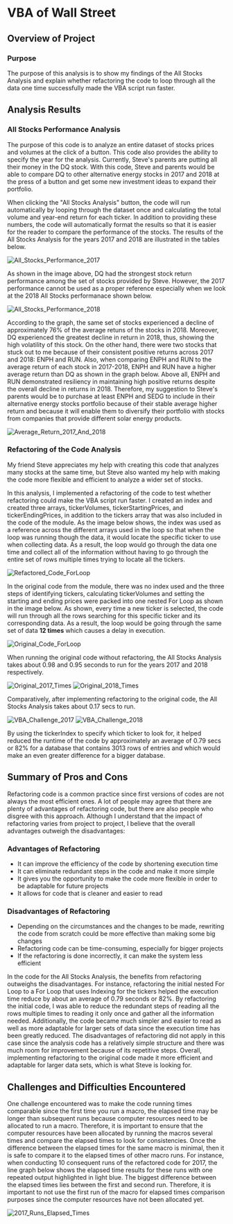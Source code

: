 # VBA of Wall Street

## Overview of Project

### Purpose
The purpose of this analysis is to show my findings of the All Stocks Analysis and explain whether refactoring the code to loop through all the data one time successfully made the VBA script run faster.
## Analysis Results

### All Stocks Performance Analysis

The purpose of this code is to analyze an entire dataset of stocks prices and volumes at the click of a button. This code also provides the ability to specify the year for the analysis. Currently, Steve's parents are putting all their money in the DQ stock. With this code, Steve and parents would be able to compare DQ to other alternative energy stocks in 2017 and 2018 at the press of a button and get some new investment ideas to expand their portfolio.

When clicking the "All Stocks Analysis" button, the code will run automatically by looping through the dataset once and calculating the total volume and year-end return for each ticker. In addition to providing these numbers, the code will automatically format the results so that it is easier for the reader to compare the performance of the stocks. The results of the All Stocks Analysis for the years 2017 and 2018 are illustrated in the tables below.

![All_Stocks_Performance_2017](All_Stocks_Performance_2017.PNG)


As shown in the image above, DQ had the strongest stock return performance among the set of stocks provided by Steve. However, the 2017 performance cannot be used as a proper reference especially when we look at the 2018 All Stocks performanace shown below.

![All_Stocks_Performance_2018](All_Stocks_Performance_2018.PNG)

According to the graph, the same set of stocks experienced a decline of approximately 76% of the average retuns of the stocks in 2018. Moreover, DQ experienced the greatest decline in return in 2018, thus, showing the high volatility of this stock. On the other hand, there were two stocks that stuck out to me because of their consistent positive returns across 2017 and 2018: ENPH and RUN. Also, when comparing ENPH and RUN to the average return of each stock in 2017-2018, ENPH and RUN have a higher average return than DQ as shown in the graph below. Above all, ENPH and RUN demonstrated resiliency in maintaining high positive returns despite the overall decline in returns in 2018. Therefore, my suggestion to Steve's parents would be to purchase at least ENPH and SEDG to include in their alternative energy stocks portfolio because of their stable average higher return and because it will enable them to diversify their portfolio with stocks from companies that provide different solar energy products.

![Average_Return_2017_And_2018](Average_Return_2017_And_2018.PNG)

### Refactoring of the Code Analysis
My friend Steve appreciates my help with creating this code that analyzes many stocks at the same time, but Steve also wanted my help with making the code more flexible and efficient to analyze a wider set of stocks.  

In this analysis, I implemented a refactoring of the code to test whether refactoring could make the VBA script run faster. I created an index and created three arrays, tickerVolumes, tickerStartingPrices, and tickerEndingPrices, in addition to the tickers array that was also included in the code of the module. As the image below shows, the index was used as a reference across the different arrays used in the loop so that when the loop was running though the data, it would locate the specific ticker to use when collecting data. As a result, the loop would go through the data one time and collect all of the information without having to go through the entire set of rows multiple times trying to locate all the tickers. 


![Refactored_Code_ForLoop](Refactored_Code_ForLoop.png)


In the original code from the module, there was no index used and the three steps of identifying tickers, calculating tickerVolumes and setting the starting and ending prices were packed into one nested For Loop as shown in the image below. As shown, every time a new ticker is selected, the code will run through all the rows searching for this specific ticker and its corresponding data. As a result, the loop would be going through the same set of data **12 times** which causes a delay in execution. 

![Original_Code_ForLoop](Original_Code_ForLoop.png)

When running the original code without refactoring, the All Stocks Analysis takes about 0.98 and 0.95 seconds to run for the years 2017 and 2018 respectively.

![Original_2017_Times](Original_2017_Times.png)
![Original_2018_Times](Original_2018_Times.png)

Comparatively, after implementing refactoring to the original code, the All Stocks Analysis takes about 0.17 secs to run.

![VBA_Challenge_2017](VBA_Challenge_2017.png)
![VBA_Challenge_2018](VBA_Challenge_2018.png)

By using the tickerIndex to specify which ticker to look for, it helped reduced the runtime of the code by approximately an average of 0.79 secs or 82% for a database that contains 3013 rows of entries and which would make an even greater difference for a bigger database.

## Summary of Pros and Cons

Refactoring code is a common practice since first versions of codes are not always the most efficient ones. A lot of people may agree that there are plenty of advantages of refactoring code, but there are also people who disgree with this approach. Although I understand that the impact of refactoring varies from project to project, I believe that the overall advantages outweigh the disadvantages:

### Advantages of Refactoring
* It can improve the efficiency of the code by shortening execution time
* It can eliminate redundant steps in the code and make it more simple
* It gives you the opportunity to make the code more flexible in order to be adaptable for future projects
* It allows for code that is cleaner and easier to read 

### Disadvantages of Refactoring
* Depending on the circumstances and the changes to be made, rewriting the code from scratch could be more effective than making some big changes
* Refactoring code can be time-consuming, especially for bigger projects
* If the refactoring is done incorrectly, it can make the system less efficient  
 
In the code for the All Stocks Analysis, the benefits from refactoring outweighs the disadvantages. For instance, refactoring the initial nested For Loop to a For Loop that uses Indexing for the tickers helped the execution time reduce by about an average of 0.79 seconds or 82%. By refactoring the initial code, I was able to reduce the redundant steps of reading all the rows multiple times to reading it only once and gather all the information needed. Additionally, the code became much simpler and easier to read as well as more adaptable for larger sets of data since the execution time has been greatly reduced. The disadvantages of refactoring did not apply in this case since the analysis code has a relatively simple structure and there was much room for improvement because of its repetitive steps. Overall, implementing refactoring to the original code made it more efficient and adaptable for larger data sets, which is what Steve is looking for.



## Challenges and Difficulties Encountered

One challenge encountered was to make the code running times comparable since the first time you run a macro, the elapsed time may be longer than subsequent runs because computer resources need to be allocated to run a macro. Therefore, it is important to ensure that the computer resources have been allocated by running the macros several times and compare the elapsed times to look for consistencies. Once the difference between the elapsed times for the same macro is minimal, then it is safe to compare it to the elapsed times of other macro runs. For instance, when conducting 10 consequent runs of the refactored code for 2017, the line graph below shows the elapsed time results for these runs with one repeated output highlighted in light blue. The biggest difference between the elapsed times lies between the first and second run. Therefore, it is important to not use the first run of the macro for elapsed times comparison purposes since the computer resources have not been allocated yet. 

![2017_Runs_Elapsed_Times](2017_Runs_Elapsed_Times.png)

